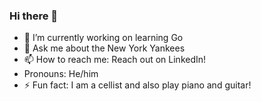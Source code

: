 ### Hi there 👋

- 🔭 I’m currently working on learning Go
- 💬 Ask me about the New York Yankees
- 📫 How to reach me: Reach out on LinkedIn!
- Pronouns: He/him
- ⚡ Fun fact: I am a cellist and also play piano and guitar!
